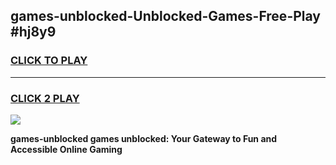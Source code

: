 
## games-unblocked-Unblocked-Games-Free-Play #hj8y9
<h3>
<a href="https://us.freeplayer.one?title=games-unblocked&ref=9M">CLICK TO PLAY</a></h3>
<hr>

<h3>
<a href="https://us.freeplayer.one?title=games-unblocked&ref=9M">CLICK 2 PLAY</a>
  
</h3>

<a href="https://us.freeplayer.one?title=games-unblocked&ref=9M"><img src="https://clearcache.store/games.png"></a>


**games-unblocked games unblocked: Your Gateway to Fun and Accessible Online Gaming**
